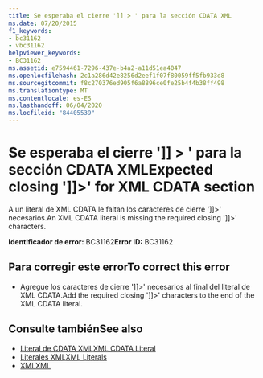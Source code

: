 ```yaml
---
title: Se esperaba el cierre ']] > ' para la sección CDATA XML
ms.date: 07/20/2015
f1_keywords:
- bc31162
- vbc31162
helpviewer_keywords:
- BC31162
ms.assetid: e7594461-7296-437e-b4a2-a11d51ea4047
ms.openlocfilehash: 2c1a286d42e8256d2eef1f07f80059ff5fb933d8
ms.sourcegitcommit: f8c270376ed905f6a8896ce0fe25b4f4b38ff498
ms.translationtype: MT
ms.contentlocale: es-ES
ms.lasthandoff: 06/04/2020
ms.locfileid: "84405539"
---
```

# <a name="expected-closing--for-xml-cdata-section"></a><span data-ttu-id="f7517-102">Se esperaba el cierre ']] > ' para la sección CDATA XML</span><span class="sxs-lookup"><span data-stu-id="f7517-102">Expected closing ']]>' for XML CDATA section</span></span>
<span data-ttu-id="f7517-103">A un literal de XML CDATA le faltan los caracteres de cierre ']]>' necesarios.</span><span class="sxs-lookup"><span data-stu-id="f7517-103">An XML CDATA literal is missing the required closing ']]>' characters.</span></span>  
  
 <span data-ttu-id="f7517-104">**Identificador de error:** BC31162</span><span class="sxs-lookup"><span data-stu-id="f7517-104">**Error ID:** BC31162</span></span>  
  
## <a name="to-correct-this-error"></a><span data-ttu-id="f7517-105">Para corregir este error</span><span class="sxs-lookup"><span data-stu-id="f7517-105">To correct this error</span></span>  
  
- <span data-ttu-id="f7517-106">Agregue los caracteres de cierre ']]>' necesarios al final del literal de XML CDATA.</span><span class="sxs-lookup"><span data-stu-id="f7517-106">Add the required closing ']]>' characters to the end of the XML CDATA literal.</span></span>  
  
## <a name="see-also"></a><span data-ttu-id="f7517-107">Consulte también</span><span class="sxs-lookup"><span data-stu-id="f7517-107">See also</span></span>

- [<span data-ttu-id="f7517-108">Literal de CDATA XML</span><span class="sxs-lookup"><span data-stu-id="f7517-108">XML CDATA Literal</span></span>](../language-reference/xml-literals/xml-cdata-literal.md)
- [<span data-ttu-id="f7517-109">Literales XML</span><span class="sxs-lookup"><span data-stu-id="f7517-109">XML Literals</span></span>](../language-reference/xml-literals/index.md)
- [<span data-ttu-id="f7517-110">XML</span><span class="sxs-lookup"><span data-stu-id="f7517-110">XML</span></span>](../programming-guide/language-features/xml/index.md)
